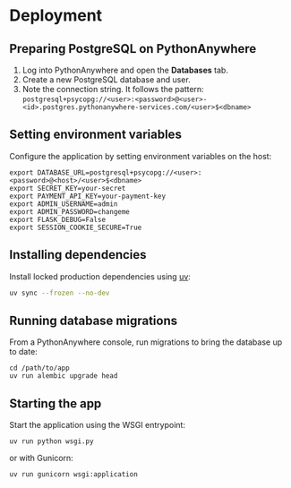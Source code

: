 # Deployment

## Preparing PostgreSQL on PythonAnywhere
1. Log into PythonAnywhere and open the **Databases** tab.
2. Create a new PostgreSQL database and user.
3. Note the connection string. It follows the pattern:
   `postgresql+psycopg://<user>:<password>@<user>-<id>.postgres.pythonanywhere-services.com/<user>$<dbname>`

## Setting environment variables
Configure the application by setting environment variables on the host:

```
export DATABASE_URL=postgresql+psycopg://<user>:<password>@<host>/<user>$<dbname>
export SECRET_KEY=your-secret
export PAYMENT_API_KEY=your-payment-key
export ADMIN_USERNAME=admin
export ADMIN_PASSWORD=changeme
export FLASK_DEBUG=False
export SESSION_COOKIE_SECURE=True
```

## Installing dependencies
Install locked production dependencies using [uv](https://github.com/astral-sh/uv):

```bash
uv sync --frozen --no-dev
```



## Running database migrations
From a PythonAnywhere console, run migrations to bring the database up to date:

```
cd /path/to/app
uv run alembic upgrade head
```

## Starting the app
Start the application using the WSGI entrypoint:

```
uv run python wsgi.py
```

or with Gunicorn:

```
uv run gunicorn wsgi:application
```
